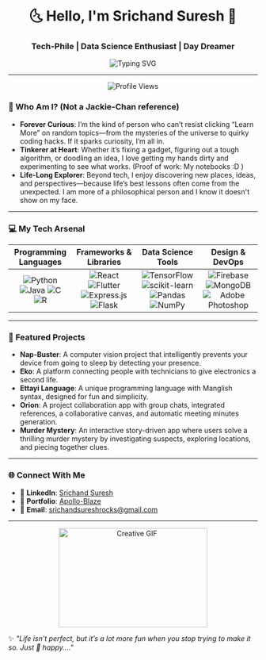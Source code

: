 <h1 align="center">🌜 Hello, I'm Srichand Suresh 🌛</h1>
<h3 align="center">Tech-Phile | Data Science Enthusiast | Day Dreamer</h3>

<p align="center">
  <img src="https://readme-typing-svg.demolab.com?font=silkscreen&size=20&duration=2000&color=4A90E2&center=true&vCenter=true&width=900&lines=Welcome+to+my+tech+journey!;Exploring+Data,+Code,+and+Creativity;Dreaming+a+Future+of+Innovation;Hoping+to+create+a+legacy!" alt="Typing SVG">
</p>

---

<p align="center">
  <img src="https://komarev.com/ghpvc/?username=apollo-blaze&label=Profile%20Views&color=0e75b6&style=flat" alt="Profile Views" />
</p>

### 📜 Who Am I? (Not a Jackie-Chan reference)
- **Forever Curious**: I’m the kind of person who can’t resist clicking “Learn More” on random topics—from the mysteries of the universe to quirky coding hacks. If it sparks curiosity, I’m all in.
-  **Tinkerer at Heart**: Whether it’s fixing a gadget, figuring out a tough algorithm, or doodling an idea, I love getting my hands dirty and experimenting to see what works. (Proof of work: My notebooks :D )
-  **Life-Long Explorer**: Beyond tech, I enjoy discovering new places, ideas, and perspectives—because life’s best lessons often come from the unexpected. I am more of a philosophical person and I know it doesn't show on my face.

---

### 💻 My Tech Arsenal 

| **Programming Languages** | **Frameworks & Libraries** | **Data Science Tools** | **Design & DevOps** |
|:-------------------------:|:-------------------------:|:----------------------:|:-------------------:|
| ![Python](https://img.shields.io/badge/python-3670A0?style=for-the-badge&logo=python&logoColor=ffdd54) ![Java](https://img.shields.io/badge/java-%23ED8B00.svg?style=for-the-badge&logo=openjdk&logoColor=white) ![C](https://img.shields.io/badge/c-%2300599C.svg?style=for-the-badge&logo=c&logoColor=white) ![R](https://img.shields.io/badge/r-%23276DC3.svg?style=for-the-badge&logo=r&logoColor=white) | ![React](https://img.shields.io/badge/react-%2320232a.svg?style=for-the-badge&logo=react&logoColor=%2361DAFB) ![Flutter](https://img.shields.io/badge/Flutter-%2302569B.svg?style=for-the-badge&logo=Flutter&logoColor=white) ![Express.js](https://img.shields.io/badge/express.js-%23404d59.svg?style=for-the-badge&logo=express&logoColor=%2361DAFB) ![Flask](https://img.shields.io/badge/flask-%23000000.svg?style=for-the-badge&logo=flask&logoColor=white) | ![TensorFlow](https://img.shields.io/badge/TensorFlow-%23FF6F00.svg?style=for-the-badge&logo=TensorFlow&logoColor=white) ![scikit-learn](https://img.shields.io/badge/scikit--learn-%23F7931E.svg?style=for-the-badge&logo=scikit-learn&logoColor=white) ![Pandas](https://img.shields.io/badge/pandas-%23150458.svg?style=for-the-badge&logo=pandas&logoColor=white) ![NumPy](https://img.shields.io/badge/numpy-%23013243.svg?style=for-the-badge&logo=numpy&logoColor=white) | ![Firebase](https://img.shields.io/badge/firebase-%23039BE5.svg?style=for-the-badge&logo=firebase) ![MongoDB](https://img.shields.io/badge/MongoDB-%234ea94b.svg?style=for-the-badge&logo=mongodb&logoColor=white) ![Adobe Photoshop](https://img.shields.io/badge/adobe%20photoshop-%2331A8FF.svg?style=for-the-badge&logo=adobe%20photoshop&logoColor=white) |

---

### 🌟 Featured Projects  

- **Nap-Buster**: A computer vision project that intelligently prevents your device from going to sleep by detecting your presence.  
- **Eko**: A platform connecting people with technicians to give electronics a second life.  
- **Ettayi Language**: A unique programming language with Manglish syntax, designed for fun and simplicity.  
- **Orion**: A project collaboration app with group chats, integrated references, a collaborative canvas, and automatic meeting minutes generation.  
- **Murder Mystery**: An interactive story-driven app where users solve a thrilling murder mystery by investigating suspects, exploring locations, and piecing together clues.  

---


### 🌐 Connect With Me  
- 💼 **LinkedIn**: [Srichand Suresh](https://www.linkedin.com/in/srichand-suresh-67b7b3279/)  
- 📂 **Portfolio**: [Apollo-Blaze](https://apolloblaze.vercel.app/)  
- 📧 **Email**: srichandsureshrocks@gmail.com

---

<p align="center">
  <img src="https://media.giphy.com/media/26tn33aiTi1jkl6H6/giphy.gif" width="300" height="200" alt="Creative GIF">
</p>  

✨ *"Life isn’t perfect, but it’s a lot more fun when you stop trying to make it so. Just 🐝 happy...."*






